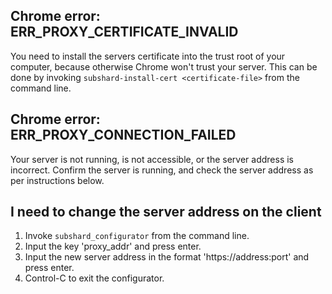 
## Chrome error: ERR_PROXY_CERTIFICATE_INVALID

You need to install the servers certificate into the trust root of your computer, because otherwise Chrome won't trust your server. This can be done by invoking `subshard-install-cert <certificate-file>` from the command line.

## Chrome error: ERR_PROXY_CONNECTION_FAILED

Your server is not running, is not accessible, or the server address is incorrect. Confirm the server is running, and check the server address as per instructions below.

## I need to change the server address on the client

1. Invoke `subshard_configurator` from the command line.
2. Input the key 'proxy_addr' and press enter.
3. Input the new server address in the format 'https://address:port' and press enter.
3. Control-C to exit the configurator.
